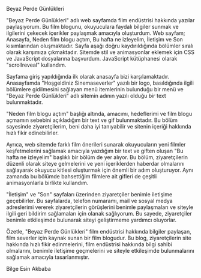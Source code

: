 Beyaz Perde Günlükleri

"Beyaz Perde Günlükleri" adlı web sayfamda film endüstrisi hakkında yazılar paylaşıyorum. Bu film blogunu, okuyuculara faydalı bilgiler sunmak ve ilgilerini çekecek içerikler paylaşmak amacıyla oluşturdum. Web sayfam; Anasayfa, Neden film blogu açtım, Bu hafta ne izleyelim, İletişim ve Son kısımlarından oluşmaktadır. Sayfa aşağı doğru kaydırıldığında bölümler sıralı olarak karşımıza çıkmaktadır. Sitemde stil ve animasyonlar eklemek için CSS ve JavaScript dosyalarına başvurdum. JavaScript kütüphanesi olarak "scrollreveal" kullandım.

Sayfama giriş yapıldığında ilk olarak anasayfa bizi karşılamaktadır. Anasayfamda "Hoşgeldiniz Sinemaseverler" yazılı bir logo, basıldığında ilgili bölümlere gidilmesini sağlayan menü itemlerinin bulunduğu bir menü ve "Beyaz Perde Günlükleri" adlı sitemin adının yazılı olduğu bir text bulunmaktadır. 

"Neden film blogu açtım" başlığı altında, amacımı, hedeflerimi ve film blogu açmamın sebebini açıkladığım bir text ve gif bulunmaktadır. Bu bölüm sayesinde ziyaretçilerim, beni daha iyi tanıyabilir ve sitenin içeriği hakkında hızlı fikir edinebilirler. 

Ayrıca, web sitemde farklı film önerileri sunarak okuyucuların yeni filmler keşfetmelerini sağlamak amacıyla yazdığım bir text ve giften oluşan "Bu hafta ne izleyelim" başlıklı bir bölüm de yer alıyor. Bu bölüm, ziyaretçilerin düzenli olarak siteye gelmelerini ve yeni içeriklerden haberdar olmalarını sağlayarak okuyucu kitlesi oluşturmak için önemli bir adım oluşturuyor. 
Aynı zamanda bu bölümde bahsettiğim filmlere ait gifleri de çeşitli animasyonlarla birlikte kullandım.

"İletişim" ve "Son" sayfaları üzerinden ziyaretçiler benimle iletişime geçebilirler. Bu sayfalarda, telefon numaramı, mail ve sosyal medya adreslerimi vererek ziyaretçilerin görüşlerini benimle paylaşmaları ve siteyle ilgili geri bildirim sağlamaları için olanak sağlıyorum. Bu sayede, ziyaretçiler benimle etkileşimde bulunarak siteyi geliştirmeme yardımcı oluyorlar.

Özetle, "Beyaz Perde Günlükleri" film endüstrisi hakkında bilgiler paylaşan, film severler için kaynak sunan bir film blogudur. Bu blog, ziyaretçilerin site hakkında hızlı fikir edinmelerini, film endüstrisi hakkında bilgi sahibi olmalarını, benimle iletişime geçmelerini ve siteyle etkileşimde bulunmalarını sağlamak amacıyla tasarlanmıştır.




Bilge Esin Akbaba
